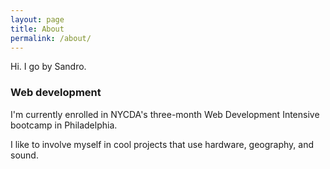 ```yaml
---
layout: page
title: About
permalink: /about/
---
```


Hi. I go by Sandro.

### Web development

I'm currently enrolled in NYCDA's three-month Web Development Intensive bootcamp in Philadelphia.

I like to involve myself in cool projects that use hardware, geography, and sound.
